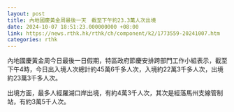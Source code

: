 ```yaml
---
layout: post
title: 內地國慶黃金周最後一天　截至下午約23.3萬人次出境
date: 2024-10-07 18:51:23.000000000 +08:00
link: https://news.rthk.hk/rthk/ch/component/k2/1773559-20241007.htm
categories: rthk
---
```


內地國慶黃金周今日最後一日假期，特區政府節慶安排跨部門工作小組表示，截至下午4時，今日出入境人次總計約45萬6千多人次，入境約22萬3千多人次，出境約23萬3千多人次。

出境方面，最多人經羅湖口岸出境，有約4萬3千人次，其次是經落馬州支線管制站，有約3萬5千人次。
